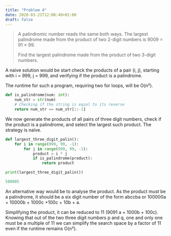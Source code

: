 ```yaml
---
title: "Problem 4"
date: 2020-03-21T12:08:49+01:00
draft: false
---
```


> A palindromic number reads the same both ways.
> The largest palindrome made from the product of two 2-digit numbers
> is 9009 = 91 × 99.
>
> Find the largest palindrome made from the product of two 3-digit numbers.

A naive solution would be start check the products of a pair (i, j),
starting with i = 999, j = 999, and verifying if the product is a
palindrome.

The runtime for such a program, requiring two for loops, will be O(n²).

```python
def is_palindrome(num: int):
    num_str = str(num)
    # Checking if the string is equal to its reverse
    return num_str == num_str[::-1]
```

We now generate the products of all pairs of three digit numbers, check if the product is a palindrome, and select the largest such product. The strategy is naïve.

```python
def largest_three_digit_palin():
    for i in range(999, 99, -1):
        for j in range(999, 99, -1):
            product = i * j
            if is_palindrome(product):
                return product

print(largest_three_digit_palin())

580085
```

An alternative way would be to analyse the product. As the product must be a palindrome, it should be a six digit number of the form abccba or 100000a + 10000b + 1000c +100c + 10b + a.

Simplifying the product, it can be reduced to 11 (9091 a + 1000b + 100c). Knowing that out of the two three digit numbers p and q, one and only one must be a multiple of 11 we can simplify the search space by a factor of 11 even if the runtime remains O(n²).

